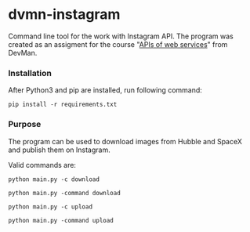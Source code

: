 <h1>dvmn-instagram</h1>
<p>Command line tool for the work with Instagram API. The program was created as an assigment for the course "<a href="https://dvmn.org/modules/web-api/" target="_blank">APIs of web services</a>" from DevMan.</p>
<h3>Installation</h3>
<p>After Python3 and pip are installed, run following command:</p>
<p><code>pip install -r requirements.txt</code></p>
<h3>Purpose</h3>
<p>The program can be used to download images from Hubble and SpaceX and publish them on Instagram.</p>
<p>Valid commands are:</p>
<p><code>python main.py -c download</code></p>
<p><code>python main.py -command download</code></p>
<p><code>python main.py -c upload</code></p>
<p><code>python main.py -command upload</code></p>